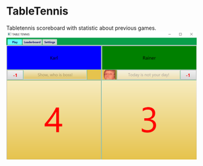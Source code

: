 # TableTennis
Tabletennis scoreboard with statistic about previous games.
![Scoreboard](/images/first.png)
